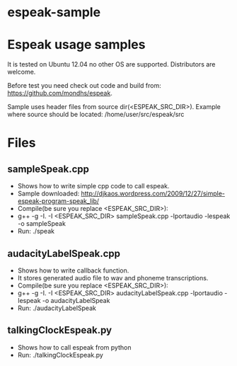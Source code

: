 espeak-sample
=============

# Espeak usage samples 

It is tested on Ubuntu 12.04 no other OS are supported. Distributors are welcome.

Before test you need check out code and build from: https://github.com/mondhs/espeak.

Sample uses header files from source dir(<ESPEAK_SRC_DIR>). Example where source should be located: /home/user/src/espeak/src

# Files

## sampleSpeak.cpp
* Shows how to write simple cpp code to call espeak.
* Sample downloaded: http://djkaos.wordpress.com/2009/12/27/simple-espeak-program-speak_lib/
* Compile(be sure you replace  <ESPEAK_SRC_DIR>): 
 * g++ -g -I.  -I <ESPEAK_SRC_DIR> sampleSpeak.cpp -lportaudio -lespeak -o sampleSpeak
* Run: ./speak

## audacityLabelSpeak.cpp
* Shows how to write callback function.
* It stores generated audio file to wav and phoneme transcriptions. 
* Compile(be sure you replace  <ESPEAK_SRC_DIR>): 
 * g++ -g -I. -I <ESPEAK_SRC_DIR> audacityLabelSpeak.cpp -lportaudio -lespeak -o audacityLabelSpeak
* Run: ./audacityLabelSpeak

## talkingClockEspeak.py
* Shows how to call espeak from python
* Run: ./talkingClockEspeak.py
